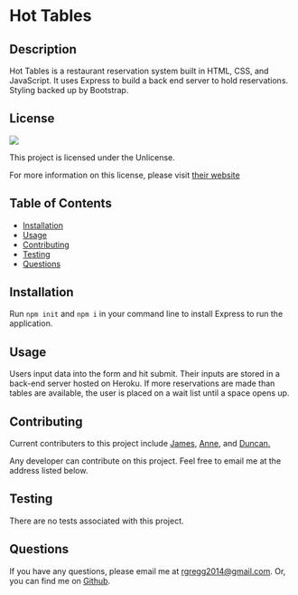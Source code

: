 # Hot Tables

## Description

Hot Tables is a restaurant reservation system built in HTML, CSS, and JavaScript. It uses Express to build a back end server to hold reservations. Styling backed up by Bootstrap.

## License

<img src="https://img.shields.io/badge/license-Unlicense-red">
  
This project is licensed under the Unlicense.
  
For more information on this license, please visit [their website](https://unlicense.org/)
  
  
## Table of Contents
  
- [Installation](#installation)
- [Usage](#usage)
- [Contributing](#contributing)
- [Testing](#testing)
- [Questions](#questions)
  
## Installation
  
Run `npm init` and `npm i` in your command line to install Express to run the application.
  
## Usage
  
Users input data into the form and hit submit. Their inputs are stored in a back-end server hosted on Heroku. If more reservations are made than tables are available, the user is placed on a wait list until a space opens up.
  
## Contributing
  
Current contributers to this project include [James](https://github.com/Dobbs96), [Anne](https://github.com/victoire1806), and [Duncan.](https://github.com/DuncanByrne)

Any developer can contribute on this project. Feel free to email me at the address listed below.

## Testing

There are no tests associated with this project.

## Questions

If you have any questions, please email me at rgregg2014@gmail.com.
Or, you can find me on [Github](https://www.github.com/rgregg2014).
